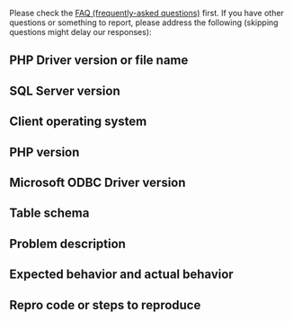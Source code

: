 Please check the [FAQ (frequently-asked questions)](https://github.com/Microsoft/msphpsql/wiki/FAQ) first. If you have other questions or something to report, please address the following (skipping questions might delay our responses):

## PHP Driver version or file name

## SQL Server version

## Client operating system

## PHP version

## Microsoft ODBC Driver version

## Table schema

## Problem description

## Expected behavior and actual behavior

## Repro code or steps to reproduce
